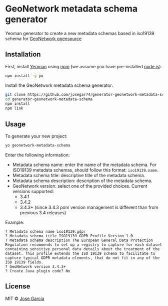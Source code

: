 
# GeoNetwork metadata schema generator
 
Yeoman generator to create a new metadata schemas based in iso19139 schema for [GeoNetwork opensource](https://geonetwork-opensource.org/) 

## Installation

First, install [Yeoman](http://yeoman.io) using [npm](https://www.npmjs.com/) (we assume you have pre-installed [node.js](https://nodejs.org/)).

```bash
npm install -g yo
```

Install the GeoNetwork metadata schema generator:

```bash
git clone https://github.com/josegar74/generator-geonetwork-metadata-schema.git
cd generator-geonetwork-metadata-schema
npm install
npm link
```

## Usage

To generate your new project:

```bash
yo geonetwork-metadata-schema
```

Enter the following information:

- Metadata schema name: enter the name of the metadata schema. For ISO19139 metadata schemas, should follow this format: `iso19139.name`.
- Metadata schema title: descriptive title of the metadata schema.
- Metadata schema description: description of the metadata schema.
- GeoNetwork version: select one of the provided choices. Current versions supported:
   - 3.4.1
   - 3.4.2
   - 3.4.3+ (since 3.4.3 pom version management is different than from previous 3.4 releases)

Example:   
 
```
? Metadata schema name iso19139.gdpr
? Metadata schema title ISO19139 GDPR Profile Version 1.0
? Metadata schema description The European General Data Protection Regulation recommends to set up a registry to capture for each dataset containing sensitive personal data details about the treatment of the 
dataset. This profile extends the ISO 19139 schema to facilitate to capture typical GDPR metadata elements, that do not fit in any of the ISO 19139 fields.
? GeoNetwork version 3.4.3+
? Create Java plugin code? No
```

## License

MIT © [Jose García]()

